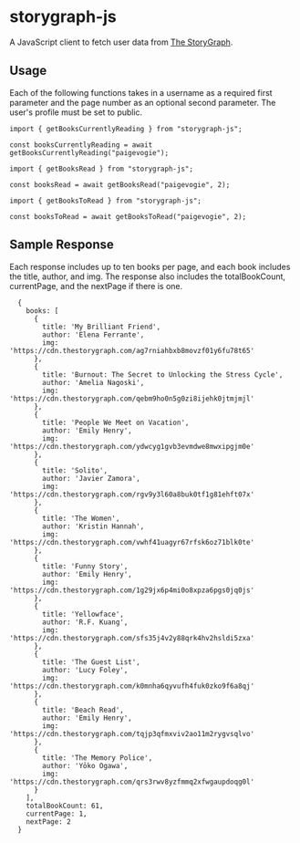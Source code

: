 # storygraph-js

A JavaScript client to fetch user data from [The StoryGraph](https://www.thestorygraph.com).

## Usage

Each of the following functions takes in a username as a required first parameter and the page number as an optional second parameter. The user's profile must be set to public.

```
import { getBooksCurrentlyReading } from "storygraph-js";

const booksCurrentlyReading = await getBooksCurrentlyReading("paigevogie");
```

```
import { getBooksRead } from "storygraph-js";

const booksRead = await getBooksRead("paigevogie", 2);
```

```
import { getBooksToRead } from "storygraph-js";

const booksToRead = await getBooksToRead("paigevogie", 2);
```

## Sample Response

Each response includes up to ten books per page, and each book includes the title, author, and img. The response also includes the totalBookCount, currentPage, and the nextPage if there is one.

```
  {
    books: [
      {
        title: 'My Brilliant Friend',
        author: 'Elena Ferrante',
        img: 'https://cdn.thestorygraph.com/ag7rniahbxb8movzf01y6fu78t65'
      },
      {
        title: 'Burnout: The Secret to Unlocking the Stress Cycle',
        author: 'Amelia Nagoski',
        img: 'https://cdn.thestorygraph.com/qebm9ho0n5g0zi8ijehk0jtmjmjl'
      },
      {
        title: 'People We Meet on Vacation',
        author: 'Emily Henry',
        img: 'https://cdn.thestorygraph.com/ydwcyg1gvb3evmdwe8mwxipgjm0e'
      },
      {
        title: 'Solito',
        author: 'Javier Zamora',
        img: 'https://cdn.thestorygraph.com/rgv9y3l60a8buk0tf1g81ehft07x'
      },
      {
        title: 'The Women',
        author: 'Kristin Hannah',
        img: 'https://cdn.thestorygraph.com/vwhf41uagyr67rfsk6oz71blk0te'
      },
      {
        title: 'Funny Story',
        author: 'Emily Henry',
        img: 'https://cdn.thestorygraph.com/1g29jx6p4mi0o8xpza6pgs0jq0js'
      },
      {
        title: 'Yellowface',
        author: 'R.F. Kuang',
        img: 'https://cdn.thestorygraph.com/sfs35j4v2y88qrk4hv2hsldi5zxa'
      },
      {
        title: 'The Guest List',
        author: 'Lucy Foley',
        img: 'https://cdn.thestorygraph.com/k0mnha6qyvufh4fuk0zko9f6a8qj'
      },
      {
        title: 'Beach Read',
        author: 'Emily Henry',
        img: 'https://cdn.thestorygraph.com/tqjp3qfmxviv2ao11m2rygvsqlvo'
      },
      {
        title: 'The Memory Police',
        author: 'Yōko Ogawa',
        img: 'https://cdn.thestorygraph.com/qrs3rwv8yzfmmq2xfwgaupdoqg0l'
      }
    ],
    totalBookCount: 61,
    currentPage: 1,
    nextPage: 2
  }
```
